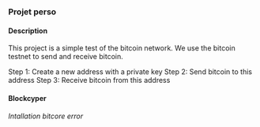 ### Projet perso 

#### Description

This project is a simple test of the bitcoin network.
We use the bitcoin testnet to send and receive bitcoin.

Step 1: Create a new address with a private key 
Step 2: Send bitcoin to this address
Step 3: Receive bitcoin from this address


#### Blockcyper 

###### Intallation bitcore error
